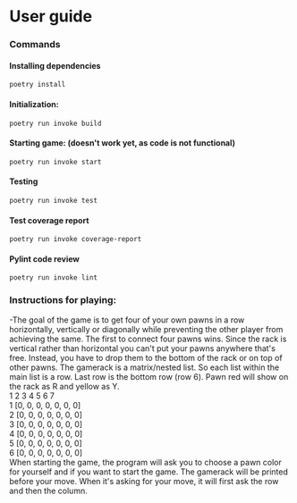 # User guide
### Commands
#### Installing dependencies
`poetry install`
#### Initialization:
`poetry run invoke build`
#### Starting game: (doesn't work yet, as code is not functional)
`poetry run invoke start`
#### Testing
`poetry run invoke test`
#### Test coverage report
`poetry run invoke coverage-report`
#### Pylint code review
`poetry run invoke lint`
### Instructions for playing:
-The goal of the game is to get four of your own pawns in a row horizontally, vertically or diagonally while preventing the other player from achieving the same. The first to connect four pawns wins. Since the rack is vertical rather than horizontal you can't put your pawns anywhere that's free. Instead, you have to drop them to the bottom of the rack or on top of other pawns. The gamerack is a matrix/nested list. So each list within the main list is a row. Last row is the bottom row (row 6). Pawn red will show on the rack as R and yellow as Y.  
   1  2  3  4  5  6  7  
1 [0, 0, 0, 0, 0, 0, 0]  
2 [0, 0, 0, 0, 0, 0, 0]  
3 [0, 0, 0, 0, 0, 0, 0]  
4 [0, 0, 0, 0, 0, 0, 0]  
5 [0, 0, 0, 0, 0, 0, 0]  
6 [0, 0, 0, 0, 0, 0, 0]  
When starting the game, the program will ask you to choose a pawn color for yourself and if you want to start the game. The gamerack will be printed before your move. When it's asking for your move, it will first ask the row and then the column.

